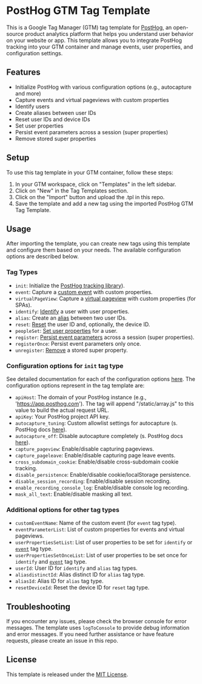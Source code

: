 # PostHog GTM Tag Template

This is a Google Tag Manager (GTM) tag template for [PostHog](https://posthog.com/), an open-source product analytics platform that helps you understand user behavior on your website or app. This template allows you to integrate PostHog tracking into your GTM container and manage events, user properties, and configuration settings.

## Features

- Initialize PostHog with various configuration options (e.g., autocapture and more)
- Capture events and virtual pageviews with custom properties
- Identify users
- Create aliases between user IDs
- Reset user IDs and device IDs
- Set user properties
- Persist event parameters across a session (super properties)
- Remove stored super properties

## Setup

To use this tag template in your GTM container, follow these steps:

1. In your GTM workspace, click on "Templates" in the left sidebar.
2. Click on "New" in the Tag Templates section.
3. Click on the "Import" button and upload the .tpl in this repo.
4. Save the template and add a new tag using the imported PostHog GTM Tag Template.

## Usage

After importing the template, you can create new tags using this template and configure them based on your needs. The available configuration options are described below.

### Tag Types

- `init`: Initialize the [PostHog tracking library](https://posthog.com/docs/libraries/js#add-to-your-website--app)).
- `event`: Capture a [custom event](https://posthog.com/docs/libraries/js#send-custom-events-with-posthogcapture) with custom properties.
- `virtualPageView`: Capture a [virtual pageview](https://posthog.com/docs/libraries/js#one-page-apps-and-page-views) with custom properties (for SPAs).
- `identify`: [Identify](https://posthog.com/docs/libraries/js#identifying-users) a user with user properties.
- `alias`: Create an [alias](https://posthog.com/docs/libraries/js#multiple-ids) between two user IDs.
- `reset`: [Reset](https://posthog.com/docs/libraries/js#reset-after-logout) the user ID and, optionally, the device ID.
- `peopleSet`: [Set user properties](https://posthog.com/docs/libraries/js#sending-user-information) for a user.
- `register`: [Persist event parameters](https://posthog.com/docs/libraries/js#super-properties) across a session (super properties).
- `registerOnce`: Persist event parameters only once.
- `unregister`: [Remove](https://posthog.com/docs/libraries/js#removing-stored-super-properties) a stored super property.

### Configuration options for `init` tag type

See detailed documentation for each of the configuration options [here](https://posthog.com/docs/libraries/js#config). The configuration options represent in the tag template are:

- `apiHost`: The domain of your PostHog instance (e.g., 'https://app.posthog.com'). The tag will append "/static/array.js" to this value to build the actual request URL.
- `apiKey`: Your PostHog project API key.
- `autocapture_tuning`: Custom allowlist settings for autocapture (s. PostHog docs [here](https://posthog.com/docs/libraries/js#autocapture)).
- `autocapture_off`: Disable autocapture completely (s. PostHog docs [here](https://posthog.com/docs/libraries/js#autocapture)).
- `capture_pageview`: Enable/disable capturing pageviews.
- `capture_pageleave`: Enable/disable capturing page leave events.
- `cross_subdomain_cookie`: Enable/disable cross-subdomain cookie tracking.
- `disable_persistence`: Enable/disable cookie/localStorage persistence.
- `disable_session_recording`: Enable/disable session recording.
- `enable_recording_console_log`: Enable/disable console log recording.
- `mask_all_text`: Enable/disable masking all text.

### Additional options for other tag types

- `customEventName`: Name of the custom event (for `event` tag type).
- `eventParameterList`: List of custom properties for events and virtual pageviews.
- `userPropertiesSetList`: List of user properties to be set for `identify` or [`event`](https://posthog.com/docs/libraries/js#set) tag type.
- `userPropertiesSetOnceList`: List of user properties to be set once for `identify` and [`event`](https://posthog.com/docs/libraries/js#set_once) tag type.
- `userId`: User ID for `identify` and `alias` tag types.
- `aliasdistinctId`: Alias distinct ID for `alias` tag type.
- `aliasId`: Alias ID for `alias` tag type.
- `resetDeviceId`: Reset the device ID for `reset` tag type.

## Troubleshooting

If you encounter any issues, please check the browser console for error messages. The template uses `logToConsole` to provide debug information and error messages. If you need further assistance or have feature requests, please create an issue in this repo.

## License

This template is released under the [MIT License](https://opensource.org/licenses/MIT).
